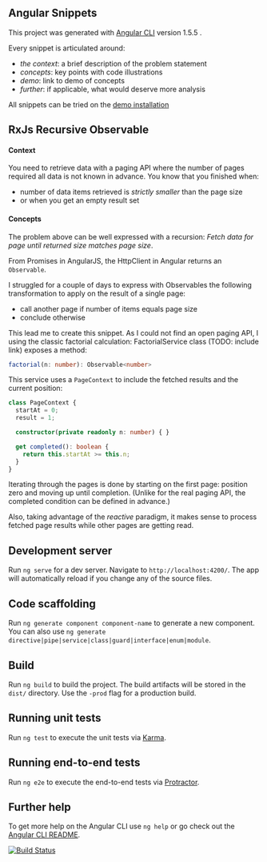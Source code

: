 ## Angular Snippets

This project was generated with [Angular CLI](https://github.com/angular/angular-cli) version 1.5.5 .

Every snippet is articulated around:
* *the context*: a brief description of the problem statement
* *concepts*: key points with code illustrations
* *demo*: link to demo of concepts
* *further*: if applicable, what would deserve more analysis

All snippets can be tried on the [demo installation](https://adelinor.github.io/angular-snippets)

## RxJs Recursive Observable

#### Context
You need to retrieve data with a paging API where the number of pages
required all data is not known in advance. You know that you finished
when:
* number of data items retrieved is *strictly smaller* than the page size
* or when you get an empty result set

#### Concepts
The problem above can be well expressed with a recursion: *Fetch data for page until returned size matches page size*.

From Promises in AngularJS, the HttpClient in Angular returns an `Observable`.

I struggled for a couple of days to express with Observables the following transformation to apply on the result of a single page:
* call another page if number of items equals page size
* conclude otherwise

This lead me to create this snippet. As I could not find an open paging API, I using the classic factorial calculation: FactorialService class (TODO: include link) exposes a method:

```ts
factorial(n: number): Observable<number>
```

This service uses a `PageContext` to include the fetched results and the current position:

```ts
class PageContext {
  startAt = 0;
  result = 1;

  constructor(private readonly n: number) { }

  get completed(): boolean {
    return this.startAt >= this.n;
  }
}
```


Iterating through the pages is done by starting on the first page: position zero and moving up until completion. (Unlike for the real paging API, the completed condition can be defined in advance.)


Also, taking advantage of the *reactive* paradigm, it makes sense to process fetched page results while other pages are getting read.


## Development server

Run `ng serve` for a dev server. Navigate to `http://localhost:4200/`. The app will automatically reload if you change any of the source files.

## Code scaffolding

Run `ng generate component component-name` to generate a new component. You can also use `ng generate directive|pipe|service|class|guard|interface|enum|module`.

## Build

Run `ng build` to build the project. The build artifacts will be stored in the `dist/` directory. Use the `-prod` flag for a production build.

## Running unit tests

Run `ng test` to execute the unit tests via [Karma](https://karma-runner.github.io).

## Running end-to-end tests

Run `ng e2e` to execute the end-to-end tests via [Protractor](http://www.protractortest.org/).

## Further help

To get more help on the Angular CLI use `ng help` or go check out the [Angular CLI README](https://github.com/angular/angular-cli/blob/master/README.md).


[![Build Status][travis-badge]][travis-badge-url]

[travis-badge]: https://travis-ci.org/adelinor/angular-snippets.svg?branch=master
[travis-badge-url]: https://travis-ci.org/adelinor/angular-snippets